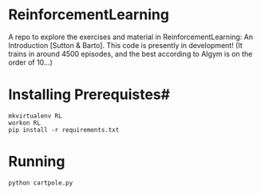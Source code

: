 # ReinforcementLearning
A repo to explore the exercises and material in ReinforcementLearning: An Introduction [Sutton &amp; Barto]. This code is presently in development! (It trains in around 4500 episodes, and the best according to AIgym is on the order of 10...)

# Installing Prerequistes#

```
mkvirtualenv RL
workon RL
pip install -r requirements.txt
```

# Running 
```
python cartpole.py
```



